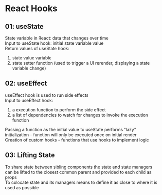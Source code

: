 # React Hooks

## 01: useState
State variable in React: data that changes over time  
Input to useState hook: initial state variable value  
Return values of useState hook: 
1. state value variable 
2. state setter function (used to trigger a UI rerender, displaying a state variable change)  

## 02: useEffect
useEffect hook is used to run side effects  
Input to useEffect hook: 
1. a execution function to perform the side effect
2. a list of dependencies to watch for changes to invoke the execution function

Passing a function as the initial value to useState performs "lazy" initialization - function will only be executed once on initial render  
Creation of custom hooks - functions that use hooks to implement logic  

## 03: Lifting State
To share state between sibling components the state and state managers can be lifted to the closest common parent and provided to each child as props  
To colocate state and its managers means to define it as close to where it is used as possible  
